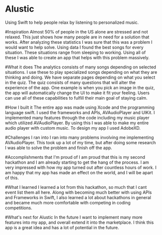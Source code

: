 # Alustic
Using Swift to help people relax by listening to personalized music.

#Inspiration
Almost 50% of people in the US alone are stressed and not relaxed. This just shows how many people are in need for a solution that works. After analyzing these statistics I was sure that this was a problem I would want to help solve. Using data I found the best songs for every situation. These situations range from sleeping to working. Using all of these I was able to create an app that helps with this problem massively.

#What it does
The analytics consists of many songs depending on selected situations. I use these to play specialized songs depending on what they are thinking and doing. We have separate pages depending on what you select in the quiz. The quiz consists of many questions that will alter the experience of the app. One example is when you pick an image in the quiz, the app will automatically change the UI to make it fit your feeling. Users can use all of these capabilities to fulfill their main goal of staying calm.

#How I built it
The entire app was made using Xcode and the programming language swift. I used the frameworks and APIs, AVAudioPlayer and UIKit. I implemented many features through the code including my music player which utilized AVAudioPlayer. By using this I was able to make my entire audio player with custom music. To design my app I used AdobeXD.

#Challenges I ran into
I ran into many problems involving me implementing AVAudioPlayer. This took up a lot of my time, but after doing some research I was able to solve the problem and finish off the app.

#Accomplishments that I'm proud of
I am proud that this is my second hackathon and I am already starting to get the hang of the process. I am very impressed with how my app turned out after countless hours of work. I am happy that my app has made an effect on the world, and I will be apart of this.

#What I learned
I learned a lot from this hackathon, so much that I cant event list them all here. Along with becoming much better with using APIs and Frameworks in Swift, I also learned a lot about hackathons in general and became much more comfortable with competing in coding competitions.

#What's next for Alustic
In the future I want to implement many more features into my app, and overall extend it into the marketplace. I think this app is a great idea and has a lot of potential in the future.
